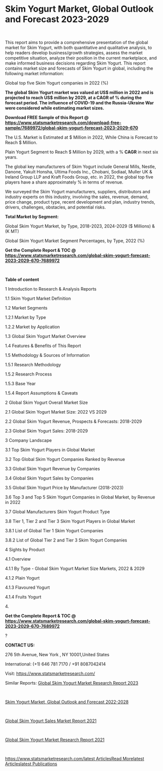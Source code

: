 <h1>Skim Yogurt Market, Global Outlook and Forecast 2023-2029</h1><br/><p>This report aims to provide a comprehensive presentation of the global market for Skim Yogurt, with both quantitative and qualitative analysis, to help readers develop business/growth strategies, assess the market competitive situation, analyze their position in the current marketplace, and make informed business decisions regarding Skim Yogurt. This report contains market size and forecasts of Skim Yogurt in global, including the following market information:</p>
 
 
 
 <p>Global top five Skim Yogurt companies in 2022 (%)</p>
 
 
 
 <p><strong>The global Skim Yogurt market was valued at US$ million in 2022 and is projected to reach US$ million by 2029, at a <strong>CAGR</strong> of % during the forecast period. The influence of COVID-19 and the Russia-Ukraine War were considered while estimating market sizes.</strong></p>
 
 
 
 <p><strong>Download FREE Sample of this Report @ <a href="https://www.statsmarketresearch.com/download-free-sample/7689972/global-skim-yogurt-forecast-2023-2029-670">https://www.statsmarketresearch.com/download-free-sample/7689972/global-skim-yogurt-forecast-2023-2029-670</a></strong></p>
 
 
 
 <p>The U.S. Market is Estimated at $ Million in 2022, While China is Forecast to Reach $ Million.</p>
 
 
 
 <p>Plain Yogurt Segment to Reach $ Million by 2029, with a % <strong>CAGR</strong> in next six years.</p>
 
 
 
 <p>The global key manufacturers of Skim Yogurt include General Mills, Nestle, Danone, Yakult Honsha, Ultima Foods Inc., Chobani, Sodiaal, Muller UK & Ireland Group LLP and Kraft Foods Group, etc. in 2022, the global top five players have a share approximately % in terms of revenue.</p>
 
 
 
 <p>We surveyed the Skim Yogurt manufacturers, suppliers, distributors and industry experts on this industry, involving the sales, revenue, demand, price change, product type, recent development and plan, industry trends, drivers, challenges, obstacles, and potential risks.</p>
 
 
 
 <p><strong>Total Market by Segment:</strong></p>
 
 
 
 <p>Global Skim Yogurt Market, by Type, 2018-2023, 2024-2029 ($ Millions) & (K MT)</p>
 
 
 
 <p>Global Skim Yogurt Market Segment Percentages, by Type, 2022 (%)</p>
 
 
 
 <div><b>Get the Complete Report & TOC @ <a href="https://www.statsmarketresearch.com/global-skim-yogurt-forecast-2023-2029-670-7689972">https://www.statsmarketresearch.com/global-skim-yogurt-forecast-2023-2029-670-7689972</a></b></div>
 
 
 
 <p><br />
 
 <b>Table of content</b></p>
 
 
 
 <p>1 Introduction to Research & Analysis Reports<br />
 
 1.1 Skim Yogurt Market Definition<br />
 
 1.2 Market Segments<br />
 
 1.2.1 Market by Type<br />
 
 1.2.2 Market by Application<br />
 
 1.3 Global Skim Yogurt Market Overview<br />
 
 1.4 Features & Benefits of This Report<br />
 
 1.5 Methodology & Sources of Information<br />
 
 1.5.1 Research Methodology<br />
 
 1.5.2 Research Process<br />
 
 1.5.3 Base Year<br />
 
 1.5.4 Report Assumptions & Caveats<br />
 
 2 Global Skim Yogurt Overall Market Size<br />
 
 2.1 Global Skim Yogurt Market Size: 2022 VS 2029<br />
 
 2.2 Global Skim Yogurt Revenue, Prospects & Forecasts: 2018-2029<br />
 
 2.3 Global Skim Yogurt Sales: 2018-2029<br />
 
 3 Company Landscape<br />
 
 3.1 Top Skim Yogurt Players in Global Market<br />
 
 3.2 Top Global Skim Yogurt Companies Ranked by Revenue<br />
 
 3.3 Global Skim Yogurt Revenue by Companies<br />
 
 3.4 Global Skim Yogurt Sales by Companies<br />
 
 3.5 Global Skim Yogurt Price by Manufacturer (2018-2023)<br />
 
 3.6 Top 3 and Top 5 Skim Yogurt Companies in Global Market, by Revenue in 2022<br />
 
 3.7 Global Manufacturers Skim Yogurt Product Type<br />
 
 3.8 Tier 1, Tier 2 and Tier 3 Skim Yogurt Players in Global Market<br />
 
 3.8.1 List of Global Tier 1 Skim Yogurt Companies<br />
 
 3.8.2 List of Global Tier 2 and Tier 3 Skim Yogurt Companies<br />
 
 4 Sights by Product<br />
 
 4.1 Overview<br />
 
 4.1.1 By Type - Global Skim Yogurt Market Size Markets, 2022 & 2029<br />
 
 4.1.2 Plain Yogurt<br />
 
 4.1.3 Flavoured Yogurt<br />
 
 4.1.4 Fruits Yogurt<br />
 
 4.</p>
 
 
 
 <div><b>Get the Complete Report & TOC @ <a href="https://www.statsmarketresearch.com/global-skim-yogurt-forecast-2023-2029-670-7689972">https://www.statsmarketresearch.com/global-skim-yogurt-forecast-2023-2029-670-7689972</a></b></div>
 
 
 
 <p>? </p>
 
 
 
 <p><b>CONTACT US:</b><br />
 
 276 5th Avenue, New York , NY 10001,United States<br />
 
 International: (+1) 646 781 7170 / +91 8087042414<br />
 
 Visit: <a href="https://www.statsmarketresearch.com/">https://www.statsmarketresearch.com/</a><br />
 
 Similar Reports: <a href="https://www.statsmarketresearch.com/global-skim-yogurt-forecast-2023-2029-670-7689972">Global Skim Yogurt Market Research Report 2023</a><br />
 
 <br />
 
 <a href="https://www.statsmarketresearch.com/global-skim-yogurt-forecast-2023-2029-670-7689972">Skim Yogurt Market, Global Outlook and Forecast 2022-2028</a><br />
 
 <br />
 
 <a href="https://www.statsmarketresearch.com/global-skim-yogurt-forecast-2023-2029-670-7689972">Global Skim Yogurt Sales Market Report 2021</a><br />
 
 <br />
 
 <a href="https://www.statsmarketresearch.com/global-skim-yogurt-forecast-2023-2029-670-7689972">Global Skim Yogurt Market Research Report 2021</a><br />
 
 <br />
 
 <a href="https://gyeongbokgung.com">https://www.statsmarketresearch.com/</a><a href="https://hallyeomaritime.com">latest Articles</a><a href="https://jingwansa.com">Read More</a><a href="https://nguoiviet.jp/">latest Articles</a><a href="https://www.intelmarketresearch.com/">latest Publications</a></p>